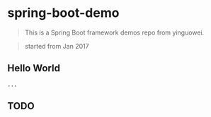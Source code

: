# spring-boot-demo

> This is a Spring Boot framework demos repo from yinguowei.

> started from Jan 2017

## Hello World

```
...
```

## TODO
